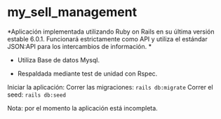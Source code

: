 # my_sell_management
*Aplicación implementada utilizando Ruby on Rails en su última versión estable 6.0.1.
Funcionará estrictamente como API y utiliza el estándar JSON:API para los intercambios de información. *

- Utiliza Base de datos Mysql.

- Respaldada mediante test de unidad con Rspec.

Iniciar la aplicación:
Correr las migraciones:
`rails db:migrate`
Correr el seed:
`rails db:seed`

Nota: por el momento la aplicación está incompleta.
